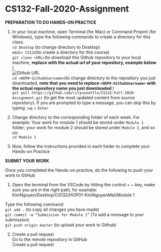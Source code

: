 # CS132-Fall-2020-Assignment

<strong>PREPARATION TO DO HANDS-ON PRACTICE </strong>

1. In your local machine, open Terminal (for Mac) or Command Propmt (for Windows), type the following commands to create a directory for this class: <br/>
```cd Desktop``` (to change directory to Desktop)<br/>
```mkdir CS132```(to create a directory for this course)<br/>
```git clone <URL>```(to download this Github repository to your local machine, <strong> replace <URL> with the actual url of your repository, example below </strong>)<br/>
![Github URL](github-url.png) <br/>
```cd <HOP#-GithubUsername>```(to change directory to the repository you just downloaded, <strong> note that you need to replace ```<HOP#-GithubUsername>``` with the actual repository name you just downloaded </strong>) <br/>
```git pull https://github.com/cityuseattle/CS132-Fall-2020-Assignment.git``` (to get the most updated content from source repository). If you are prompted to type a message, you can skip this by typing ```:wq``` + ```Enter```
2. Change directory to the corresponding folder of each week. For example: Your work for module 1 should be stored under ```Module 1``` folder; your work for module 2 should be stored under ```Module 2```, and so on:<br/>
```cd Module 1```<br/>

3. Now, follow the instructions provided in each folder to complete your Hands-on Practice<br/>

<strong>SUBMIT YOUR WORK </strong>

Once you completed the Hands-on practice, do the following to push your work to GitHub <br/>
1. Open the terminal from the VSCode by hitting the control + ~ key, make sure you are in the right path, for example:
KimNguyen/Desktop/CS132/HOP01-KimNguyenMai/Module 1 <br/>

Type the following command: <br/>
```git add .``` (to copy all changes you have made)<br/>
```git commit -m “Submission for Module 1”``` (To add a message to your submission)<br/>
```git push origin master``` (to upload your work to Github) <br/>


2. Create a pull request <br/>
Go to the remote repository in GitHub <br/>
Create a pull request<br/>
